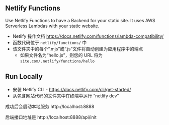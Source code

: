 ## Netlify Functions

Use Netlify Functions to have a Backend for your static site. It uses AWS Serverless Lambdas with your static website.

* Netlify 操作文档 https://docs.netlify.com/functions/lambda-compatibility/
* 函数代码位于 `netlify/functions/` 中
* 该文件夹中的每个“.mjs”或“.js”文件将自动创建为应用程序中的端点
    * 如果文件名为“hello.js”，则您的 URL 将为 `site.com/.netlify/functions/hello`

## Run Locally

* 安装 Netlify CLI - https://docs.netlify.com/cli/get-started/
* 从包含网站代码的文件夹中在终端中运行  “netlify dev”

成功后会启动本地服务 http://localhost:8888

后端接口地址是 http://localhost:8888/api/init
